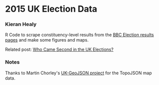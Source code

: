 # 2015 UK Election Data

### Kieran Healy

R Code to scrape constituency-level results from the [BBC Election results pages](http://www.bbc.com/news/election/2015/results) and make some figures and maps.

Related post: [Who Came Second in the UK Elections?](http://kieranhealy.org/blog/archives/2015/05/09/who-came-second-in-the-uk-election/)

### Notes

Thanks to Martin Chorley's [UK-GeoJSON project](http://martinjc.github.io/UK-GeoJSON/) for the TopoJSON map data. 
